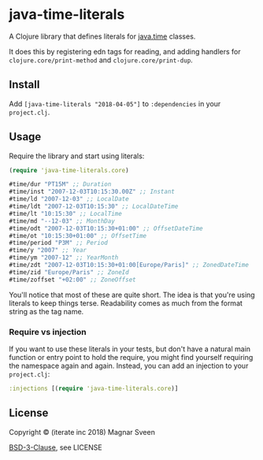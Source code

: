 # java-time-literals

A Clojure library that defines literals for
[java.time](https://docs.oracle.com/javase/8/docs/api/java/time/package-summary.html)
classes.

It does this by registering edn tags for reading, and adding handlers for
`clojure.core/print-method` and `clojure.core/print-dup`.

## Install

Add `[java-time-literals "2018-04-05"]` to `:dependencies` in your `project.clj`.

## Usage

Require the library and start using literals:

```clj
(require 'java-time-literals.core)

#time/dur "PT15M" ;; Duration
#time/inst "2007-12-03T10:15:30.00Z" ;; Instant
#time/ld "2007-12-03" ;; LocalDate
#time/ldt "2007-12-03T10:15:30" ;; LocalDateTime
#time/lt "10:15:30" ;; LocalTime
#time/md "--12-03" ;; MonthDay
#time/odt "2007-12-03T10:15:30+01:00" ;; OffsetDateTime
#time/ot "10:15:30+01:00" ;; OffsetTime
#time/period "P3M" ;; Period
#time/y "2007" ;; Year
#time/ym "2007-12" ;; YearMonth
#time/zdt "2007-12-03T10:15:30+01:00[Europe/Paris]" ;; ZonedDateTime
#time/zid "Europe/Paris" ;; ZoneId
#time/zoffset "+02:00" ;; ZoneOffset
```

You'll notice that most of these are quite short. The idea is that you're using
literals to keep things terse. Readability comes as much from the format string
as the tag name.

### Require vs injection

If you want to use these literals in your tests, but don't have a natural main
function or entry point to hold the require, you might find yourself requiring
the namespace again and again. Instead, you can add an injection to your
`project.clj`:

```clj
:injections [(require 'java-time-literals.core)]
```

## License

Copyright © (iterate inc 2018) Magnar Sveen

[BSD-3-Clause](http://opensource.org/licenses/BSD-3-Clause), see LICENSE

